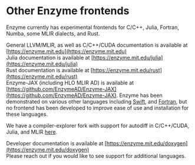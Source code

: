 # Other Enzyme frontends

Enzyme currently has experimental frontends for C/C++, Julia, Fortran, Numba, some MLIR dialects, and Rust.

General LLVM/MLIR, as well as C/C++/CUDA documentation is available at [https://enzyme.mit.edu](https://enzyme.mit.edu)  
Julia documentation is available at [https://enzyme.mit.edu/julia](https://enzyme.mit.edu/julia)  
Rust  documentation is available at [https://enzyme.mit.edu/rust](https://enzyme.mit.edu/rust)  
Enzyme-JAX (including HLO MLIR AD) is available at [https://github.com/EnzymeAD/Enzyme-JAX](https://github.com/EnzymeAD/Enzyme-JAX).
Enzyme has been demonstrated on various other languages including [Swift](https://passivelogic.com/blog/?post=using-enzyme-autodiff-with-swift&category=autodiff), and [Fortran](https://github.com/ludgerpaehler/LULESH-Fortran/blob/main/Makefile), but no frontend has been developed to improve ease of use and installation for these languages.

We have a compiler-explorer fork with support for autodiff in C/C++/CUDA, Julia, and MLIR [here](https://enzyme.mit.edu/explorer).  

Developer documentation is available at [https://enzyme.mit.edu/doxygen](https://enzyme.mit.edu/doxygen)  
Please reach out if you would like to see support for additional languages.
